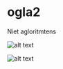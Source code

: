 # ogla2
Niet agloritmtens

![alt text](https://i.imgur.com/e4BRQq7.jpg)

![alt text](http://dirkjan.nl/wp-content/uploads/2018/01/94672706ee9834f337c80cfe5190955e.png)


